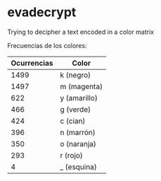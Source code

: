 # evadecrypt
Trying to decipher a text encoded in a color matrix

Frecuencias de los colores:

| Ocurrencias | Color |
|-------------|-------|
| 1499 | k (negro) |
| 1497 | m (magenta) |
| 622 | y (amarillo) |
| 466 | g (verde) |
| 424 | c (cian) |
| 396 | n (marrón) |
| 350 | o (naranja) |
| 293 | r (rojo) |
| 4 | _ (esquina) |
